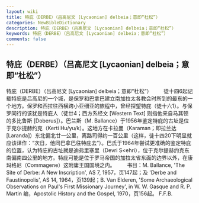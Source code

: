 ```yaml
---
layout: wiki
title: 特庇（DERBE）（吕高尼文 [Lycaonian] delbeia；意即“杜松”）
categories: NewBibleDictionary
description: 特庇（DERBE）（吕高尼文 [Lycaonian] delbeia；意即“杜松”）
keywords: 特庇（DERBE）（吕高尼文 [Lycaonian] delbeia；意即“杜松”）
comments: false
---
```


## 特庇（DERBE）（吕高尼文 [Lycaonian] delbeia；意即“杜松”）



特庇（DERBE）（吕高尼文 [Lycaonian] delbeia；意即“杜松”）
　　徒十四6起记载特庇是吕高尼的一个城，是保罗和巴拿巴建立南加拉太各教会时所到的最东的一个地方。保罗和西拉往西横跨小亚细亚的旅程中，曾经探望特庇（徒十六1）。与保罗同行的该犹是特庇人（徒廿4；西方系经文 [Western Text] 则指他来自马其顿的多比鲁斯 [Doberus]）。巴兰斯（M. Ballance）于1956年鉴定特庇的古址是位于克尔提赫约克（Kerti
Hu/yu/k）。这地方在卡拉曼（Karaman；即拉兰达 [Laranda]）东北偏北廿一公里，离路司得约一百公里（这样，徒十四20下明显就应该译作：“次日，他同巴拿巴往特庇去”）。巴氏于1964年尝试更准确的鉴定特庇的位置，认为特庇的古址就是迪弗里塞里（Devri
S<ehri），位于克尔提赫约克东南偏南四公里的地方。特庇可能是位于罗马帝国的加拉太省东面的边界以外，在康玛格尼（Commagene）这附庸王国国境之内。
　　书目：M. Ballance, 'The Site of
Derbe: A New Inscription', AS 7, 1957，页147起；及 'Derbe and Faustinopolis',
AS 14, 1964，页139起；B. Van Elderen, 'Some
Archaeological Observations on Paul's First Missionary Journey', in W. W.
Gasque and R. P. Martin 编，Apostolic
History and the Gospel, 1970，页156起。
F.F.B.





